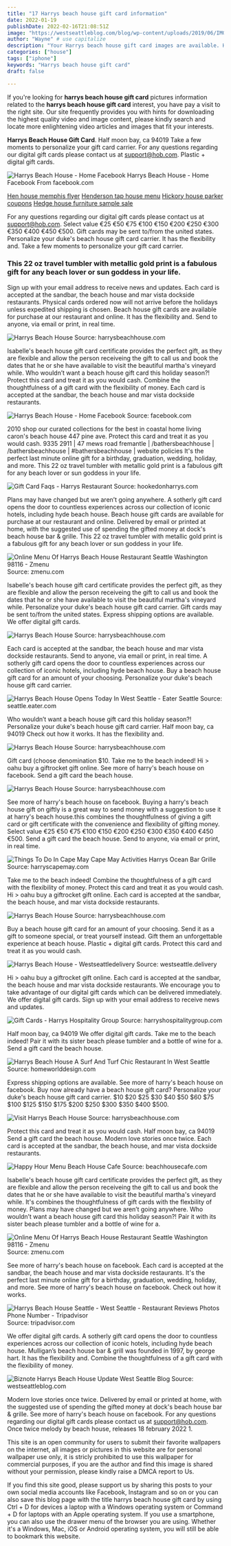 ```yaml
---
title: "17 Harrys beach house gift card information"
date: 2022-01-19
publishDate: 2022-02-16T21:08:51Z
image: "https://westseattleblog.com/blog/wp-content/uploads/2019/06/IMG_9448-2.jpg"
author: "Wayne" # use capitalize
description: "Your Harrys beach house gift card images are available. Harrys beach house gift card are a topic that is being searched for and liked by netizens today. You can Download the Harrys beach house gift card files here. Get all free photos and vectors."
categories: ["house"]
tags: ["iphone"]
keywords: "Harrys beach house gift card"
draft: false

---
```


If you're looking for **harrys beach house gift card** pictures information related to the **harrys beach house gift card** interest, you have pay a visit to the right  site.  Our site frequently  provides you with  hints  for downloading  the highest  quality video and image  content, please kindly search and locate more enlightening video articles and images  that fit your interests.

**Harrys Beach House Gift Card**. Half moon bay, ca 94019 Take a few moments to personalize your gift card carrier. For any questions regarding our digital gift cards please contact us at support@hob.com. Plastic + digital gift cards.

![Harrys Beach House - Home Facebook](https://lookaside.fbsbx.com/lookaside/crawler/media/?media_id=103708918567460 "Harrys Beach House - Home Facebook")
Harrys Beach House - Home Facebook From facebook.com

[Hen house memphis flyer](/hen-house-memphis-flyer/)
[Henderson tap house menu](/henderson-tap-house-menu/)
[Hickory house parker coupons](/hickory-house-parker-coupons/)
[Hedge house furniture sample sale](/hedge-house-furniture-sample-sale/)

For any questions regarding our digital gift cards please contact us at support@hob.com. Select value €25 €50 €75 €100 €150 €200 €250 €300 €350 €400 €450 €500. Gift cards may be sent to/from the united states. Personalize your duke&#039;s beach house gift card carrier. It has the flexibility and. Take a few moments to personalize your gift card carrier.

### This 22 oz travel tumbler with metallic gold print is a fabulous gift for any beach lover or sun goddess in your life.

Sign up with your email address to receive news and updates. Each card is accepted at the sandbar, the beach house and mar vista dockside restaurants. Physical cards ordered now will not arrive before the holidays unless expedited shipping is chosen. Beach house gift cards are available for purchase at our restaurant and online. It has the flexibility and. Send to anyone, via email or print, in real time.


![Harrys Beach House](https://images.squarespace-cdn.com/content/v1/5d5739fd2c67870001bc16c5/1579726289410-YX5STPJDJ5W0LDP0WHKF/Screen+Shot+2020-01-22+at+12.20.29+PM.png?format=2500w "Harrys Beach House")
Source: harrysbeachhouse.com

Isabelle&#039;s beach house gift card certificate provides the perfect gift, as they are flexible and allow the person receiveing the gift to call us and book the dates that he or she have available to visit the beautiful martha&#039;s vineyard while. Who wouldn’t want a beach house gift card this holiday season?! Protect this card and treat it as you would cash. Combine the thoughtfulness of a gift card with the flexibility of money. Each card is accepted at the sandbar, the beach house and mar vista dockside restaurants.

![Harrys Beach House - Home Facebook](https://lookaside.fbsbx.com/lookaside/crawler/media/?media_id=103708918567460 "Harrys Beach House - Home Facebook")
Source: facebook.com

2010 shop our curated collections for the best in coastal home living caron&#039;s beach house 447 pine ave. Protect this card and treat it as you would cash. 9335 2911 | 47 mews road fremantle | /bathersbeachhouse | /bathersbeachhouse | #bathersbeachhouse | website policies It&#039;s the perfect last minute online gift for a birthday, graduation, wedding, holiday, and more. This 22 oz travel tumbler with metallic gold print is a fabulous gift for any beach lover or sun goddess in your life.

![Gift Card Faqs - Harrys Restaurant](https://hookedonharrys.com/wp-content/uploads/2018/07/giftcard-gold.png "Gift Card Faqs - Harrys Restaurant")
Source: hookedonharrys.com

Plans may have changed but we aren’t going anywhere. A sotherly gift card opens the door to countless experiences across our collection of iconic hotels, including hyde beach house. Beach house gift cards are available for purchase at our restaurant and online. Delivered by email or printed at home, with the suggested use of spending the gifted money at dock&#039;s beach house bar &amp; grille. This 22 oz travel tumbler with metallic gold print is a fabulous gift for any beach lover or sun goddess in your life.

![Online Menu Of Harrys Beach House Restaurant Seattle Washington 98116 - Zmenu](https://image.zmenu.com/menupic/4884589/10661308-2b6a-4495-aff1-248e226fad4a.jpg "Online Menu Of Harrys Beach House Restaurant Seattle Washington 98116 - Zmenu")
Source: zmenu.com

Isabelle&#039;s beach house gift card certificate provides the perfect gift, as they are flexible and allow the person receiveing the gift to call us and book the dates that he or she have available to visit the beautiful martha&#039;s vineyard while. Personalize your duke&#039;s beach house gift card carrier. Gift cards may be sent to/from the united states. Express shipping options are available. We offer digital gift cards.

![Harrys Beach House](https://images.squarespace-cdn.com/content/v1/5d5739fd2c67870001bc16c5/1579814597892-KSTVIZ8ARWPDJ72WVUFR/Bottle+Shop.jpg?format=2500w "Harrys Beach House")
Source: harrysbeachhouse.com

Each card is accepted at the sandbar, the beach house and mar vista dockside restaurants. Send to anyone, via email or print, in real time. A sotherly gift card opens the door to countless experiences across our collection of iconic hotels, including hyde beach house. Buy a beach house gift card for an amount of your choosing. Personalize your duke&#039;s beach house gift card carrier.

![Harrys Beach House Opens Today In West Seattle - Eater Seattle](https://cdn.vox-cdn.com/thumbor/h-UBlU_PFjkkQ-_VrRAiZ6m0vLU=/1400x1050/filters:format(jpeg)/cdn.vox-cdn.com/uploads/chorus_asset/file/19293544/HarrysBeachHouse.jpeg "Harrys Beach House Opens Today In West Seattle - Eater Seattle")
Source: seattle.eater.com

Who wouldn’t want a beach house gift card this holiday season?! Personalize your duke&#039;s beach house gift card carrier. Half moon bay, ca 94019 Check out how it works. It has the flexibility and.

![Harrys Beach House](https://images.squarespace-cdn.com/content/v1/5d5739fd2c67870001bc16c5/1614900167419-KR5ZPOKNGQWE3FK4XDOY/IMG_9036.jpeg?format=2500w "Harrys Beach House")
Source: harrysbeachhouse.com

Gift card (choose denomination $10. Take me to the beach indeed! Hi &gt; oahu buy a giftrocket gift online. See more of harry&#039;s beach house on facebook. Send a gift card the beach house.

![Harrys Beach House](https://images.squarespace-cdn.com/content/v1/5d5739fd2c67870001bc16c5/1614900140038-CLPS648FA5ELP03XB0JJ/IMG_9035.jpeg?format=2500w "Harrys Beach House")
Source: harrysbeachhouse.com

See more of harry&#039;s beach house on facebook. Buying a harry&#039;s beach house gift on giftly is a great way to send money with a suggestion to use it at harry&#039;s beach house.this combines the thoughtfulness of giving a gift card or gift certificate with the convenience and flexibility of gifting money. Select value €25 €50 €75 €100 €150 €200 €250 €300 €350 €400 €450 €500. Send a gift card the beach house. Send to anyone, via email or print, in real time.

![Things To Do In Cape May Cape May Activities Harrys Ocean Bar Grille](https://408655.smushcdn.com/751654/wp-content/uploads/2018/03/harrys-23-400x250.jpg?lossy=1&amp;strip=1&amp;webp=1 "Things To Do In Cape May Cape May Activities Harrys Ocean Bar Grille")
Source: harryscapemay.com

Take me to the beach indeed! Combine the thoughtfulness of a gift card with the flexibility of money. Protect this card and treat it as you would cash. Hi &gt; oahu buy a giftrocket gift online. Each card is accepted at the sandbar, the beach house, and mar vista dockside restaurants.

![Harrys Beach House](https://images.squarespace-cdn.com/content/v1/5d5739fd2c67870001bc16c5/1579727093275-QAR6WSZG5DDDTNSL8TLS/Screen+Shot+2020-01-22+at+12.21.03+PM.png?format=2500w "Harrys Beach House")
Source: harrysbeachhouse.com

Buy a beach house gift card for an amount of your choosing. Send it as a gift to someone special, or treat yourself instead. Gift them an unforgettable experience at beach house. Plastic + digital gift cards. Protect this card and treat it as you would cash.

![Harrys Beach House - Westseattledelivery](https://westseattle.delivery/wp-content/uploads/2020/04/harrys4-1.jpg "Harrys Beach House - Westseattledelivery")
Source: westseattle.delivery

Hi &gt; oahu buy a giftrocket gift online. Each card is accepted at the sandbar, the beach house and mar vista dockside restaurants. We encourage you to take advantage of our digital gift cards which can be delivered immediately. We offer digital gift cards. Sign up with your email address to receive news and updates.

![Gift Cards - Harrys Hospitality Group](https://www.harryshospitalitygroup.com/wp-content/uploads/2021/05/Harrys-Hospitality-Group-O@2x-8.png "Gift Cards - Harrys Hospitality Group")
Source: harryshospitalitygroup.com

Half moon bay, ca 94019 We offer digital gift cards. Take me to the beach indeed! Pair it with its sister beach please tumbler and a bottle of wine for a. Send a gift card the beach house.

![Harrys Beach House A Surf And Turf Chic Restaurant In West Seattle](https://a3w3j4i7.stackpathcdn.com/wp-content/uploads/2020/03/Harrys-Beach-House-6.jpg "Harrys Beach House A Surf And Turf Chic Restaurant In West Seattle")
Source: homeworlddesign.com

Express shipping options are available. See more of harry&#039;s beach house on facebook. Buy now already have a beach house gift card? Personalize your duke&#039;s beach house gift card carrier. $10 $20 $25 $30 $40 $50 $60 $75 $100 $125 $150 $175 $200 $250 $300 $350 $400 $500.

![Visit Harrys Beach House](https://images.squarespace-cdn.com/content/v1/5d5739fd2c67870001bc16c5/1579727906857-QWBSB48HY1O16MUXRQTI/Screen+Shot+2020-01-22+at+12.23.23+PM.png "Visit Harrys Beach House")
Source: harrysbeachhouse.com

Protect this card and treat it as you would cash. Half moon bay, ca 94019 Send a gift card the beach house. Modern love stories once twice. Each card is accepted at the sandbar, the beach house, and mar vista dockside restaurants.

![Happy Hour Menu Beach House Cafe](https://www.beachhousecafe.com/wp-content/uploads/2017/01/Greenwich-Happy-Hour.png "Happy Hour Menu Beach House Cafe")
Source: beachhousecafe.com

Isabelle&#039;s beach house gift card certificate provides the perfect gift, as they are flexible and allow the person receiveing the gift to call us and book the dates that he or she have available to visit the beautiful martha&#039;s vineyard while. It&#039;s combines the thoughtfulness of gift cards with the flexbility of money. Plans may have changed but we aren’t going anywhere. Who wouldn’t want a beach house gift card this holiday season?! Pair it with its sister beach please tumbler and a bottle of wine for a.

![Online Menu Of Harrys Beach House Restaurant Seattle Washington 98116 - Zmenu](https://image.zmenu.com/menupic/4884589/d15721ed-2ad9-482a-99b7-f3823658bd19.jpg "Online Menu Of Harrys Beach House Restaurant Seattle Washington 98116 - Zmenu")
Source: zmenu.com

See more of harry&#039;s beach house on facebook. Each card is accepted at the sandbar, the beach house and mar vista dockside restaurants. It&#039;s the perfect last minute online gift for a birthday, graduation, wedding, holiday, and more. See more of harry&#039;s beach house on facebook. Check out how it works.

![Harrys Beach House Seattle - West Seattle - Restaurant Reviews Photos Phone Number - Tripadvisor](https://media-cdn.tripadvisor.com/media/photo-s/1a/69/bf/f1/harry-s-beach-house.jpg "Harrys Beach House Seattle - West Seattle - Restaurant Reviews Photos Phone Number - Tripadvisor")
Source: tripadvisor.com

We offer digital gift cards. A sotherly gift card opens the door to countless experiences across our collection of iconic hotels, including hyde beach house. Mulligan’s beach house bar &amp; grill was founded in 1997, by george hart. It has the flexibility and. Combine the thoughtfulness of a gift card with the flexibility of money.

![Biznote Harrys Beach House Update West Seattle Blog](https://westseattleblog.com/blog/wp-content/uploads/2019/06/IMG_9448-2.jpg "Biznote Harrys Beach House Update West Seattle Blog")
Source: westseattleblog.com

Modern love stories once twice. Delivered by email or printed at home, with the suggested use of spending the gifted money at dock&#039;s beach house bar &amp; grille. See more of harry&#039;s beach house on facebook. For any questions regarding our digital gift cards please contact us at support@hob.com. Once twice melody by beach house, releases 18 february 2022 1.

This site is an open community for users to submit their favorite wallpapers on the internet, all images or pictures in this website are for personal wallpaper use only, it is stricly prohibited to use this wallpaper for commercial purposes, if you are the author and find this image is shared without your permission, please kindly raise a DMCA report to Us.

If you find this site good, please support us by sharing this posts to your own social media accounts like Facebook, Instagram and so on or you can also save this blog page with the title harrys beach house gift card by using Ctrl + D for devices a laptop with a Windows operating system or Command + D for laptops with an Apple operating system. If you use a smartphone, you can also use the drawer menu of the browser you are using. Whether it's a Windows, Mac, iOS or Android operating system, you will still be able to bookmark this website.
